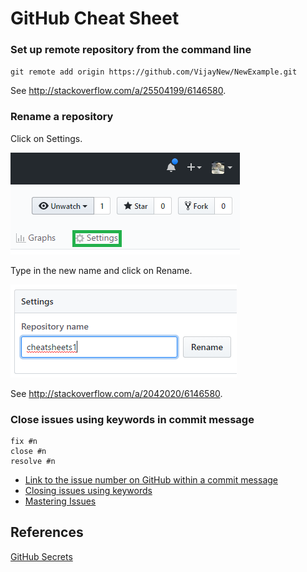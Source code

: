 # GitHub Cheat Sheet

 ### Set up remote repository from the command line
 
`git remote add origin https://github.com/VijayNew/NewExample.git`

See http://stackoverflow.com/a/25504199/6146580.

### Rename a repository

Click on Settings.

![Settings](images/settings.png)

Type in the new name and click on Rename.

![Rename](images/rename.png)

See http://stackoverflow.com/a/2042020/6146580.

### Close issues using keywords in commit message

```
fix #n
close #n
resolve #n
```

* [Link to the issue number on GitHub within a commit message](https://stackoverflow.com/a/6742691/6146580)
* [Closing issues using keywords](https://help.github.com/en/github/managing-your-work-on-github/closing-issues-using-keywords)
* [Mastering Issues](https://guides.github.com/features/issues/)

## References

[GitHub Secrets](https://github.blog/2011-10-21-github-secrets/)
